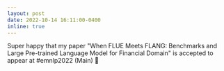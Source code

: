 ```yaml
---
layout: post
date: 2022-10-14 16:11:00-0400
inline: true
---
```

Super happy that my paper "When FLUE Meets FLANG: Benchmarks and Large Pre-trained Language Model for Financial Domain" is accepted to appear at #emnlp2022 (Main) 🥳
